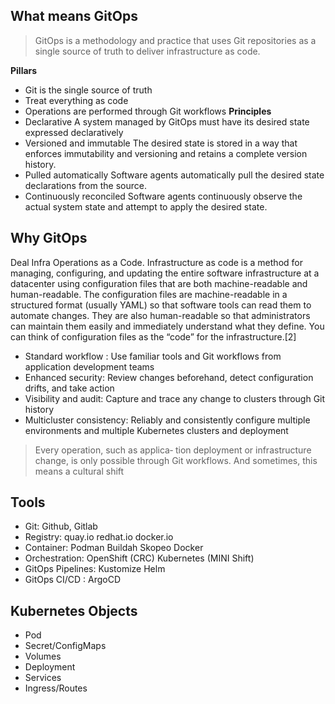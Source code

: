 ##  What means GitOps
> GitOps is a methodology and practice that uses Git repositories as a single source of truth to deliver infrastructure as code. 

**Pillars**
- Git is the single source of truth
- Treat everything as code
- Operations are performed through Git workflows
**Principles**
- Declarative A system managed by GitOps must have its desired state expressed declaratively
- Versioned and immutable The desired state is stored in a way that enforces immutability and versioning and retains a complete version history.
- Pulled automatically Software agents automatically pull the desired state declarations from the source.
- Continuously reconciled Software agents continuously observe the actual system state and attempt to apply the desired state.

## Why GitOps

Deal Infra Operations as a Code. 
Infrastructure as code is a method for managing, configuring, and updating the entire software infrastructure at a datacenter using configuration files that are both machine-readable and human-readable. The configuration files are machine-readable in a structured format (usually YAML) so that software tools can read them to automate changes. They are also human-readable so that administrators can maintain them easily and immediately understand what they define. You can think of configuration files as the “code” for the infrastructure.[2]

- Standard workflow : Use familiar tools and Git workflows from application development teams 
- Enhanced security: Review changes beforehand, detect configuration drifts, and take action
-  Visibility and audit: Capture and trace any change to clusters through Git history 
- Multicluster consistency: Reliably and consistently configure multiple environments and multiple Kubernetes clusters and deployment

> Every operation, such as applica‐ tion deployment or infrastructure change, is only possible through Git workflows. And sometimes, this means a cultural shift

## Tools
- Git: Github, Gitlab
- Registry: quay.io redhat.io docker.io
- Container: Podman Buildah Skopeo Docker
- Orchestration: OpenShift  (CRC) Kubernetes (MINI Shift)
- GitOps Pipelines: Kustomize Helm
- GitOps CI/CD : ArgoCD

## Kubernetes Objects

- Pod
- Secret/ConfigMaps
- Volumes
- Deployment
- Services
- Ingress/Routes


<!--stackedit_data:
eyJoaXN0b3J5IjpbODMxNTM0ODgwLC0xNTY1NjE3MjUsMTQwNz
AxMDI4OV19
-->